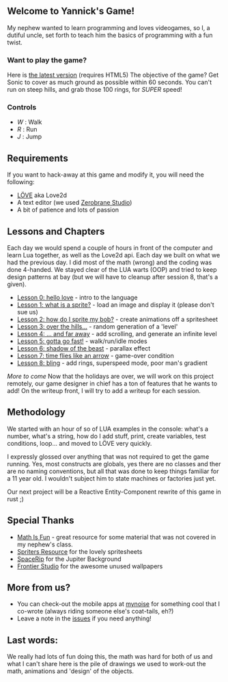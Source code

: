 ## Welcome to Yannick's Game!

My nephew wanted to learn programming and loves videogames, so I, a dutiful uncle, set forth to teach him the basics of programming with a fun twist.

### Want to play the game?
Here is [the latest version](https://palad1.github.io/Yannicks-s-game/docs/v1) (requires HTML5)
The objective of the game? Get Sonic to cover as much ground as possible within 60 seconds. You can't run on steep hills, and grab those 100 rings, for _SUPER_ speed!

### Controls

* *W* : Walk
* *R* : Run
* *J* : Jump


## Requirements
If you want to hack-away at this game and modify it, you will need the following: 

* [LÖVE](https://love2d.org) aka Love2d
* A text editor (we used [Zerobrane Studio](https://studio.zerobrane.com))
* A bit of patience and lots of passion

## Lessons and Chapters

Each day we would spend a couple of hours in front of the computer and learn Lua together, as well as the Love2d api. Each day we built on what we had the previous day. I did most of the math (wrong) and the coding was done 4-handed. We stayed clear of the LUA warts (OOP) and tried to keep design patterns at bay (but we will have to cleanup after session 8, that's a given).

* [Lesson 0: hello love](/0-start) - intro to the language
* [Lesson 1: what is a sprite?](/1-sprite) - load an image and display it (please don't sue us)
* [Lesson 2: how do I sprite my bob?](/2-animations) - create animations off a spritesheet
* [Lesson 3: over the hills...](/3-level) - random generation of a 'level'
* [Lesson 4: ... and far away](/4-scrolling) - add scrolling, and generate an infinite level
* [Lesson 5: gotta go fast!](/5-moving) - walk/run/idle modes
* [Lesson 6: shadow of the beast](/6-background) - parallax effect
* [Lesson 7: time flies like an arrow](/7-timer) - game-over condition
* [Lesson 8: bling](/8-rings) - add rings, superspeed mode, poor man's gradient

_More to come_ Now that the holidays are over, we will work on this project remotely, our game designer in chief has a ton of features that he wants to add! On the writeup front, I will try to add a writeup for each session.

## Methodology

We started with an hour of so of LUA examples in the console: what's a number, what's a string, how do I add stuff, print, create variables, test conditions, loop... and moved to LÖVE very quickly.

I expressly glossed over anything that was not required to get the game running. Yes, most constructs are globals, yes there are no classes and ther are no naming conventions, but all that was done to keep things familiar for a 11 year old. I wouldn't subject him to state machines or factories just yet.

Our next project will be a Reactive Entity-Component rewrite of this game in rust ;)

## Special Thanks

* [Math Is Fun](https://www.mathsisfun.com/sine-cosine-tangent.html) - great resource for some material that was not covered in my nephew's class.
* [Spriters Resource](https://www.spriters-resource.com) for the lovely spritesheets
* [SpaceRip](http://www.spacerip.com) for the Jupiter Background
* [Frontier Studio](http://elitedangerous.com) for the awesome unused wallpapers

## More from us?
* You can check-out the mobile apps at [mynoise](http://mynoise.net) for something cool that I co-wrote (always riding someone else's coat-tails, eh?)
* Leave a note in the [issues](https://github.com/palad1/Yannicks-s-game/issues) if you need anything!

## Last words:
We really had lots of fun doing this, the math was hard for both of us and what I can't share here is the pile of drawings we used to work-out the math, animations and 'design' of the objects. 
